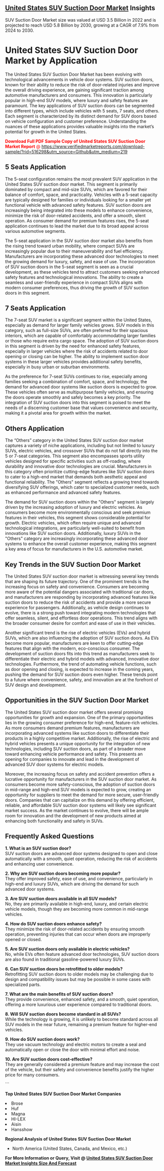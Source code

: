 <h2><a href="https://www.verifiedmarketreports.com/download-sample/?rid=516298&amp;utm_source=Github&amp;utm_medium=219" target="_blank">United States SUV Suction Door Market</a> Insights</h2><p>SUV Suction Door Market size was valued at USD 3.5 Billion in 2022 and is projected to reach USD 5.8 Billion by 2030, growing at a CAGR of 7.9% from 2024 to 2030.</p><p> <h1>United States SUV Suction Door Market by Application</h1> <p>The United States SUV Suction Door Market has been evolving with technological advancements in vehicle door systems. SUV suction doors, known for their ability to reduce the risk of door-related injuries and improve the overall driving experience, are gaining significant traction among automotive manufacturers and consumers. This innovation is particularly popular in high-end SUV models, where luxury and safety features are paramount. The key applications of SUV suction doors can be segmented into different types, which include vehicles with 5 seats, 7 seats, and others. Each segment is characterized by its distinct demand for SUV doors based on vehicle configuration and customer preference. Understanding the nuances of these applications provides valuable insights into the market’s potential for growth in the United States. <p><p><span class=""><span style="color: #ff0000;"><strong>Download Full PDF Sample Copy of United States SUV Suction Door Market Report</strong> @ </span><a href="https://www.verifiedmarketreports.com/download-sample/?rid=516298&amp;utm_source=Github&amp;utm_medium=219" target="_blank">https://www.verifiedmarketreports.com/download-sample/?rid=516298&amp;utm_source=Github&amp;utm_medium=219</a></span></p></p> <h2>5 Seats Application</h2> <p>The 5-seat configuration remains the most prevalent SUV application in the United States SUV suction door market. This segment is primarily dominated by compact and mid-size SUVs, which are favored for their balance of comfort, space, and practicality. Vehicles with a 5-seat capacity are typically designed for families or individuals looking for a smaller yet functional vehicle with advanced safety features. SUV suction doors are increasingly being integrated into these models to enhance convenience, minimize the risk of door-related accidents, and offer a smooth, silent operation. As consumer demand for premium features rises, the 5-seat application continues to lead the market due to its broad appeal across various automotive segments. <p>The 5-seat application in the SUV suction door market also benefits from the rising trend toward urban mobility, where compact SUVs are increasingly popular due to their maneuverability and fuel efficiency. Manufacturers are incorporating these advanced door technologies to meet the growing demand for luxury, safety, and ease of use. The incorporation of SUV suction doors in the 5-seat segment is seen as a crucial development, as these vehicles tend to attract customers seeking enhanced safety features and technological innovations. The ability to create a seamless and user-friendly experience in compact SUVs aligns with modern consumer preferences, thus driving the growth of SUV suction doors in this segment.</p> <h2>7 Seats Application</h2> <p>The 7-seat SUV market is a significant segment within the United States, especially as demand for larger family vehicles grows. SUV models in this category, such as full-size SUVs, are often preferred for their spacious interiors, which are capable of comfortably accommodating larger families or those who require extra cargo space. The adoption of SUV suction doors in this segment is driven by the need for enhanced safety features, especially in larger vehicles where the risk of accidents related to door opening or closing can be higher. The ability to implement suction door systems in these larger vehicles provides additional safety benefits, especially in busy urban or suburban environments. <p>As the preference for 7-seat SUVs continues to rise, especially among families seeking a combination of comfort, space, and technology, the demand for advanced door systems like suction doors is expected to grow. These vehicles often serve as multipurpose family vehicles, and ensuring the doors operate smoothly and safely becomes a key priority. The integration of SUV suction doors into this segment is poised to meet the needs of a discerning customer base that values convenience and security, making it a pivotal area for growth within the market.</p> <h2>Others Application</h2> <p>The “Others” category in the United States SUV suction door market captures a variety of niche applications, including but not limited to luxury SUVs, electric vehicles, and crossover SUVs that do not fall directly into the 5 or 7-seat categories. This segment also encompasses sports utility vehicles designed for specific activities such as off-roading, where durability and innovative door technologies are crucial. Manufacturers in this category often prioritize cutting-edge features like SUV suction doors to cater to a high-end market that demands both aesthetic appeal and functional reliability. The "Others" segment reflects a growing trend towards diversifying SUV offerings, which cater to specialized customer needs, such as enhanced performance and advanced safety features. <p>The demand for SUV suction doors within the "Others" segment is largely driven by the increasing adoption of luxury and electric vehicles. As consumers become more environmentally conscious and seek premium features in their vehicles, this segment shows considerable potential for growth. Electric vehicles, which often require unique and advanced technological integrations, are particularly well-suited to benefit from innovations like SUV suction doors. Additionally, luxury SUVs in the "Others" category are increasingly incorporating these advanced door systems to enhance the overall customer experience, making this segment a key area of focus for manufacturers in the U.S. automotive market.</p> <h2>Key Trends in the SUV Suction Door Market</h2> <p>The United States SUV suction door market is witnessing several key trends that are shaping its future trajectory. One of the prominent trends is the increasing focus on safety and convenience. Consumers are becoming more aware of the potential dangers associated with traditional car doors, and manufacturers are responding by incorporating advanced features like suction doors to reduce the risk of accidents and provide a more secure experience for passengers. Additionally, as vehicle design continues to evolve, there is a strong push toward integrating modern technologies that offer seamless, silent, and effortless door operations. This trend aligns with the broader consumer desire for comfort and ease of use in their vehicles.</p> <p>Another significant trend is the rise of electric vehicles (EVs) and hybrid SUVs, which are also influencing the adoption of SUV suction doors. As EVs become more popular, manufacturers are keen to offer cutting-edge features that align with the modern, eco-conscious consumer. The development of suction doors fits into this trend as manufacturers seek to differentiate their electric and hybrid models with advanced, innovative door technologies. Furthermore, the trend of automating vehicle functions, such as door opening and closing, is expected to increase in the coming years, pushing the demand for SUV suction doors even higher. These trends point to a future where convenience, safety, and innovation are at the forefront of SUV design and development.</p> <h2>Opportunities in the SUV Suction Door Market</h2> <p>The United States SUV suction door market offers several promising opportunities for growth and expansion. One of the primary opportunities lies in the growing consumer preference for high-end, feature-rich vehicles. As more consumers demand premium features, manufacturers are incorporating advanced systems like suction doors to differentiate their products in a highly competitive market. Additionally, the rise of electric and hybrid vehicles presents a unique opportunity for the integration of new technologies, including SUV suction doors, as part of a broader move toward enhancing vehicle performance and safety. This presents an opening for companies to innovate and lead in the development of advanced SUV door systems for electric models.</p> <p>Moreover, the increasing focus on safety and accident prevention offers a lucrative opportunity for manufacturers in the SUV suction door market. As consumers become more safety-conscious, the adoption of suction doors in mid-range and high-end SUV models is expected to grow, creating an opportunity for suppliers to meet the demand for more secure, user-friendly doors. Companies that can capitalize on this demand by offering efficient, reliable, and affordable SUV suction door systems will likely see significant market success. As the market continues to evolve, there will be ample room for innovation and the development of new products aimed at enhancing both functionality and safety in SUVs.</p> <h2>Frequently Asked Questions</h2> <p><strong>1. What is an SUV suction door?</strong><br>SUV suction doors are advanced door systems designed to open and close automatically with a smooth, quiet operation, reducing the risk of accidents and enhancing user convenience.</p> <p><strong>2. Why are SUV suction doors becoming more popular?</strong><br>They offer improved safety, ease of use, and convenience, particularly in high-end and luxury SUVs, which are driving the demand for such advanced door systems.</p> <p><strong>3. Are SUV suction doors available in all SUV models?</strong><br>No, they are primarily available in high-end, luxury, and certain electric vehicle models, though they are becoming more common in mid-range vehicles.</p> <p><strong>4. How do SUV suction doors enhance safety?</strong><br>They minimize the risk of door-related accidents by ensuring smooth operation, preventing injuries that can occur when doors are improperly opened or closed.</p> <p><strong>5. Are SUV suction doors only available in electric vehicles?</strong><br>No, while EVs often feature advanced door technologies, SUV suction doors are also found in traditional gasoline-powered luxury SUVs.</p> <p><strong>6. Can SUV suction doors be retrofitted to older models?</strong><br>Retrofitting SUV suction doors to older models may be challenging due to design and compatibility issues but may be possible in some cases with specialized parts.</p> <p><strong>7. What are the main benefits of SUV suction doors?</strong><br>They provide convenience, enhanced safety, and a smooth, quiet operation, offering a more luxurious user experience compared to traditional doors.</p> <p><strong>8. Will SUV suction doors become standard in all SUVs?</strong><br>While the technology is growing, it is unlikely to become standard across all SUV models in the near future, remaining a premium feature for higher-end vehicles.</p> <p><strong>9. How do SUV suction doors work?</strong><br>They use vacuum technology and electric motors to create a seal and automatically open or close the door with minimal effort and noise.</p> <p><strong>10. Are SUV suction doors cost-effective?</strong><br>They are generally considered a premium feature and may increase the cost of the vehicle, but their safety and convenience benefits justify the higher price for many consumers.</p> ```</p><p><strong>Top United States SUV Suction Door Market Companies</strong></p><div data-test-id=""><p><li>Brose</li><li> Huf</li><li> Magna</li><li> HI-LEX</li><li> Aisin</li><li> Hansshow</li></p><div><strong>Regional Analysis of&nbsp;United States SUV Suction Door Market</strong></div><ul><li dir="ltr"><p dir="ltr">North America&nbsp;(United States, Canada, and Mexico, etc.)</p></li></ul><p><strong>For More Information or Query, Visit @&nbsp;</strong><strong><a href="https://www.verifiedmarketreports.com/product/suv-suction-door-market-size-and-forecast/?utm_source=Github&amp;utm_medium=219" target="_blank">United States SUV Suction Door Market Insights Size And Forecast</a></strong></p></div>
